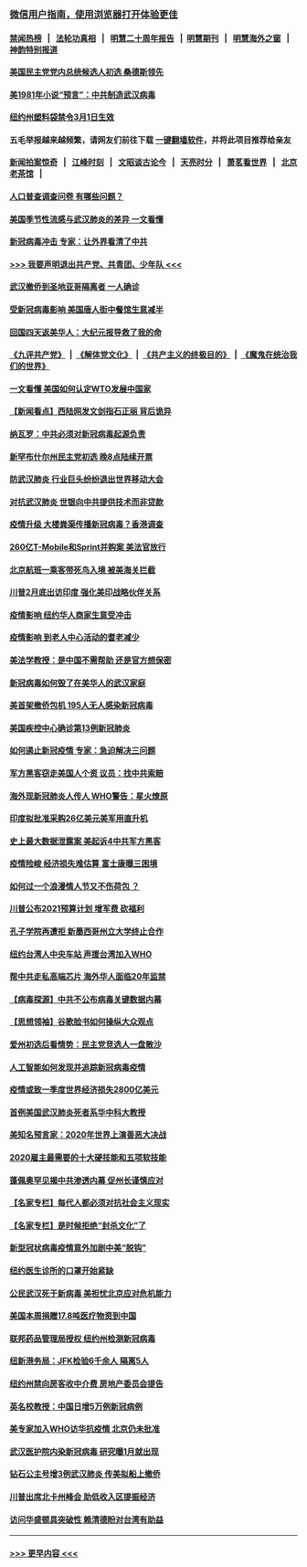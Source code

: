 ### [微信用户指南，使用浏览器打开体验更佳](https://github.com/gfw-breaker/banned-news1/blob/master/indexes/wechat-guide.md?t=0)
#### [禁闻热榜](热点新闻.md?t=0)  &nbsp;&nbsp;|&nbsp;&nbsp; [法轮功真相](https://github.com/gfw-breaker/truth/blob/master/README.md?t=0) &nbsp;&nbsp;|&nbsp;&nbsp; [明慧二十周年报告](https://github.com/gfw-breaker/mh-reports/blob/master/README.md?t=0) &nbsp;&nbsp;|&nbsp;&nbsp;[明慧期刊](https://github.com/gfw-breaker/mh-qikan) &nbsp;&nbsp;|&nbsp;&nbsp; [明慧海外之窗](https://github.com/gfw-breaker/mh-news/blob/master/README.md?t=0) &nbsp;&nbsp;|&nbsp;&nbsp; [神韵特别报道](https://github.com/gfw-breaker/mh-news/blob/master/shenyun.md?t=0)
#### [美国民主党党内总统候选人初选 桑德斯领先](../pages/nsc412/n11863475.md?t=02122302) 
#### [美1981年小说“预言”：中共制造武汉病毒](../pages/nsc412/n11863306.md?t=02122302) 
#### [纽约州塑料袋禁令3月1日生效](../pages/nsc412/n11862832.md?t=02122302) 
#### 五毛举报越来越频繁，请网友们前往下载 [一键翻墙软件](https://github.com/gfw-breaker/ssr-accounts)，并将此项目推荐给亲友
#### [新闻拍案惊奇](https://github.com/gfw-breaker/banned-news1/blob/master/pages/link4.md) &nbsp;&nbsp;|&nbsp;&nbsp; [江峰时刻](https://github.com/gfw-breaker/banned-news1/blob/master/pages/link4.md) &nbsp;&nbsp;|&nbsp;&nbsp; [文昭谈古论今](https://github.com/gfw-breaker/banned-news1/blob/master/pages/link4.md) &nbsp;&nbsp;|&nbsp;&nbsp; [天亮时分](https://github.com/gfw-breaker/banned-news1/blob/master/pages/link4.md) &nbsp;&nbsp;|&nbsp;&nbsp; [萧茗看世界](https://github.com/gfw-breaker/banned-news1/blob/master/pages/link4.md) &nbsp;&nbsp;|&nbsp;&nbsp; [北京老茶馆](https://github.com/gfw-breaker/banned-news1/blob/master/pages/link4.md) &nbsp;&nbsp;|&nbsp;&nbsp; 
#### [人口普查调查问卷  有哪些问题？](../pages/nsc412/n11862808.md?t=02122302) 
#### [美国季节性流感与武汉肺炎的差异 一文看懂](../pages/nsc412/n11862428.md?t=02122302) 
#### [新冠病毒冲击 专家：让外界看清了中共](../pages/nsc412/n11862280.md?t=02122302) 
#### [>>> 我要声明退出共产党、共青团、少年队 <<<](https://github.com/begood0513/goodnews/blob/master/quit/letter.md) 
#### [武汉撤侨到圣地亚哥隔离者 一人确诊](../pages/nsc412/n11862460.md?t=02122302) 
#### [受新冠病毒影响 美国唐人街中餐馆生意减半](../pages/nsc412/n11861940.md?t=02122302) 
#### [回国四天返美华人：大纪元报导救了我的命](../pages/nsc412/n11862181.md?t=02122302) 
#### [《九评共产党》](https://github.com/begood0513/9ping.md/blob/master/README.md) &nbsp;|&nbsp; [《解体党文化》](../../../../jtdwh.md/blob/master/README.md)  &nbsp;|&nbsp; [《共产主义的终极目的》](../../../../gczydzjmd.md/blob/master/README.md) &nbsp;|&nbsp; [《魔鬼在统治我们的世界》](../../../../mgztzwmdsj.md/blob/master/README.md) 
#### [一文看懂 美国如何认定WTO发展中国家](../pages/nsc412/n11862051.md?t=02122302) 
#### [【新闻看点】西陆网发文剑指石正丽 背后诡异](../pages/nsc412/n11861792.md?t=02122302) 
#### [纳瓦罗：中共必须对新冠病毒起源负责](../pages/nsc412/n11861810.md?t=02122302) 
#### [新罕布什尔州民主党初选 晚8点陆续开票](../pages/nsc412/n11861872.md?t=02122302) 
#### [防武汉肺炎 行业巨头纷纷退出世界移动大会](../pages/nsc412/n11861795.md?t=02122302) 
#### [对抗武汉肺炎 世银向中共提供技术而非贷款](../pages/nsc412/n11861652.md?t=02122302) 
#### [疫情升级 大楼粪渠传播新冠病毒？香港调查](../pages/nsc412/n11861556.md?t=02122302) 
#### [260亿T-Mobile和Sprint并购案 美法官放行](../pages/nsc412/n11861511.md?t=02122302) 
#### [北京航班一乘客带死鸟入境 被美海关拦截](../pages/nsc412/n11861317.md?t=02122302) 
#### [川普2月底出访印度 强化美印战略伙伴关系](../pages/nsc412/n11860557.md?t=02122302) 
#### [疫情影响  纽约华人商家生意受冲击](../pages/nsc412/n11860284.md?t=02122302) 
#### [疫情影响  到老人中心活动的耆老减少](../pages/nsc412/n11860199.md?t=02122302) 
#### [美法学教授：是中国不需帮助 还是官方想保密](../pages/nsc412/n11859492.md?t=02122302) 
#### [新冠病毒如何毁了在美华人的武汉家庭](../pages/nsc412/n11859524.md?t=02122302) 
#### [美首架撤侨包机 195人无人感染新冠病毒](../pages/nsc412/n11859908.md?t=02122302) 
#### [美国疾控中心确诊第13例新冠肺炎](../pages/nsc412/n11859966.md?t=02122302) 
#### [如何遏止新冠疫情 专家：急迫解决三问题](../pages/nsc412/n11859685.md?t=02122302) 
#### [军方黑客窃走美国人个资 议员：找中共索赔](../pages/nsc412/n11859371.md?t=02122302) 
#### [海外现新冠肺炎人传人 WHO警告：星火燎原](../pages/nsc412/n11859252.md?t=02122302) 
#### [印度拟批准采购26亿美元美军用直升机](../pages/nsc412/n11859143.md?t=02122302) 
#### [史上最大数据泄露案 美起诉4中共军方黑客](../pages/nsc412/n11859115.md?t=02122302) 
#### [疫情险峻 经济损失难估算 富士康曝三困境](../pages/nsc412/n11859120.md?t=02122302) 
#### [如何过一个浪漫情人节又不伤荷包 ？](../pages/nsc412/n11858969.md?t=02122302) 
#### [川普公布2021预算计划 增军费 砍福利](../pages/nsc412/n11859012.md?t=02122302) 
#### [孔子学院再遭拒 新墨西哥州立大学终止合作](../pages/nsc412/n11858661.md?t=02122302) 
#### [纽约台湾人中央车站  声援台湾加入WHO](../pages/nsc412/n11857757.md?t=02122302) 
#### [帮中共走私高端芯片 海外华人面临20年监禁](../pages/nsc412/n11855016.md?t=02122302) 
#### [【病毒探源】中共不公布病毒关键数据内幕](../pages/nsc412/n11856584.md?t=02122302) 
#### [【思想领袖】谷歌脸书如何操纵大众观点](../pages/nsc412/n11680874.md?t=02122302) 
#### [爱州初选后看情势：民主党竞选人一盘散沙](../pages/nsc412/n11856557.md?t=02122302) 
#### [人工智能如何发现并追踪新冠病毒疫情](../pages/nsc412/n11856398.md?t=02122302) 
#### [疫情或致一季度世界经济损失2800亿美元](../pages/nsc412/n11855639.md?t=02122302) 
#### [首例美国武汉肺炎死者系华中科大教授](../pages/nsc412/n11855500.md?t=02122302) 
#### [美知名预言家：2020年世界上演善恶大决战](../pages/nsc412/n11855418.md?t=02122302) 
#### [2020雇主最需要的十大硬技能和五项软技能](../pages/nsc412/n11850953.md?t=02122302) 
#### [蓬佩奥罕见揭中共渗透内幕 促州长谨慎应对](../pages/nsc412/n11854685.md?t=02122302) 
#### [【名家专栏】每代人都必须对抗社会主义现实](../pages/nsc412/n11831412.md?t=02122302) 
#### [【名家专栏】是时候拒绝“封杀文化”了](../pages/nsc412/n11814093.md?t=02122302) 
#### [新型冠状病毒疫情意外加剧中美“脱钩”](../pages/nsc412/n11854475.md?t=02122302) 
#### [纽约医生诊所的口罩开始紧缺](../pages/nsc412/n11853364.md?t=02122302) 
#### [公民武汉死于新病毒 美担忧北京应对危机能力](../pages/nsc412/n11854331.md?t=02122302) 
#### [美国本周捐赠17.8吨医疗物资到中国](../pages/nsc412/n11854269.md?t=02122302) 
#### [联邦药品管理局授权  纽约州检测新冠病毒](../pages/nsc412/n11853371.md?t=02122302) 
#### [纽新港务局：JFK检验6千余人  隔离5人](../pages/nsc412/n11853366.md?t=02122302) 
#### [纽约州禁向房客收中介费  房地产委员会提告](../pages/nsc412/n11853360.md?t=02122302) 
#### [英名校教授：中国日增5万例新冠病例](../pages/nsc412/n11854174.md?t=02122302) 
#### [美专家加入WHO访华抗疫情 北京仍未批准](../pages/nsc412/n11854043.md?t=02122302) 
#### [武汉医护院内染新冠病毒 研究曝1月就出现](../pages/nsc412/n11852928.md?t=02122302) 
#### [钻石公主号增3例武汉肺炎 传美拟船上撤侨](../pages/nsc412/n11853240.md?t=02122302) 
#### [川普出席北卡州峰会 助低收入区提振经济](../pages/nsc412/n11853232.md?t=02122302) 
#### [访问华盛顿具突破性 赖清德盼对台湾有助益](../pages/nsc412/n11853129.md?t=02122302) 

----
#### [ >>> 更早内容 <<< ](../indexes/nsc412-earlier.md)
